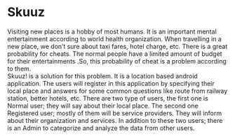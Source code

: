 Skuuz
=====

  Visiting new places is a hobby of most humans. It is an important mental entertainment according to world health organization. When travelling in a new place, we don’t sure about taxi fares, hotel charge, etc. There is a great probability for cheats. The normal people have a limited amount of budget for their entertainments .So, this probability of cheat is a problem according to them.    
  Skuuz! is a solution for this problem. It is a location based android application.   The users will register in this application by specifying their local place and answers for some common questions like route from railway station, better hotels, etc.  There are two type of users, the first one is Normal user; they will say about their local place. The second one Registered user; mostly of them will be service providers. They will inform about their organization and services.   In addition to these two users; there is an Admin to categorize and analyze the data from other users.

